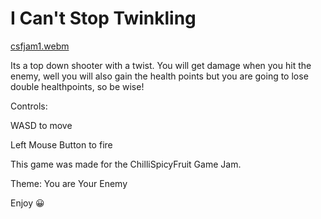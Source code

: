 # I Can't Stop Twinkling

[csfjam1.webm](https://user-images.githubusercontent.com/69480361/233726573-4622e34a-14bc-4ae0-a4e8-f8c42f806383.webm)

Its a top down shooter with a twist. You will get damage when you hit the enemy, well you will also gain the health points but you are going to lose double healthpoints, so be wise!

Controls:

WASD to move

Left Mouse Button to fire


This game was made for the ChilliSpicyFruit Game Jam.

Theme: You are Your Enemy

Enjoy 😀
